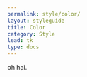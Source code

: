 ```yaml
---
permalink: style/color/
layout: styleguide
title: Color
category: Style
lead: tk
type: docs
---
```


oh hai.
